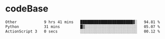 # codeBase
<!--START_SECTION:waka-->

```txt
Other            9 hrs 41 mins   ███████████████████████▓░   94.81 %
Python           31 mins         █▒░░░░░░░░░░░░░░░░░░░░░░░   05.07 %
ActionScript 3   0 secs          ░░░░░░░░░░░░░░░░░░░░░░░░░   00.12 %
```

<!--END_SECTION:waka-->

